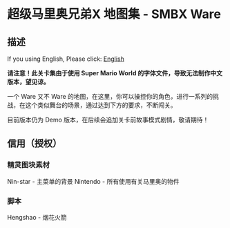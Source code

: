 # 超级马里奥兄弟X 地图集 - SMBX Ware
## 描述
If you using English, Please click: [English](https://github.com/Rosalina129/smbxware/blob/main/README.md)

__请注意！此关卡集由于使用 Super Mario World 的字体文件，导致无法制作中文版本，望见谅。__

一个 Ware 又不 Ware 的地图，在这里，你可以操控你的角色，进行一系列的挑战，在这个类似舞台的场景，通过达到下方的要求，不断闯关。

目前版本仍为 Demo 版本，在后续会追加关卡前故事模式剧情，敬请期待！

## 信用（授权）
### 精灵图块素材
Nin-star - 主菜单的背景
Nintendo - 所有使用有关马里奥的物件
### 脚本
Hengshao - 烟花火箭
